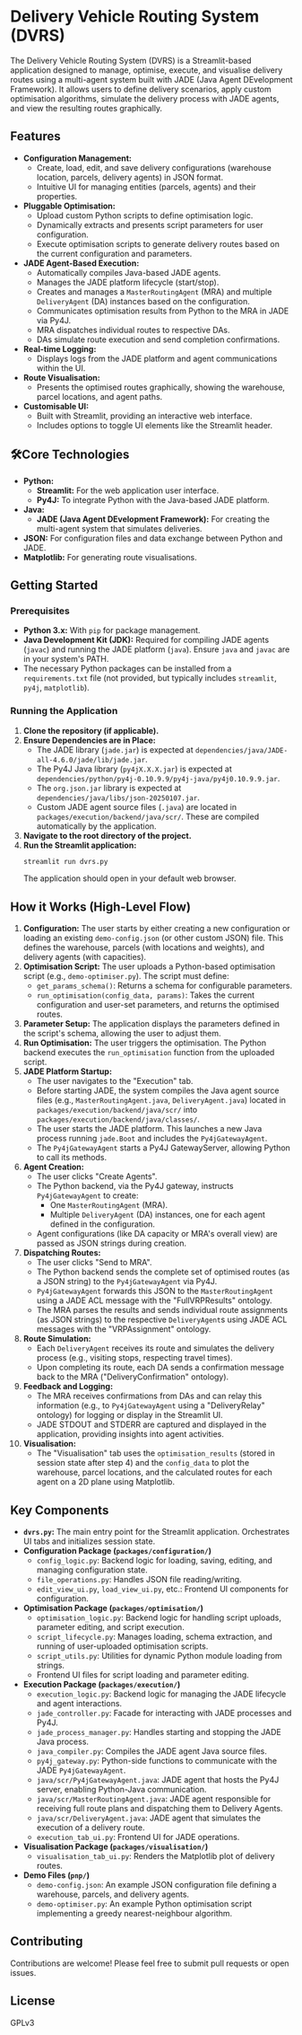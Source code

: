 # Delivery Vehicle Routing System (DVRS)

The Delivery Vehicle Routing System (DVRS) is a Streamlit-based application designed to manage, optimise, execute, and visualise delivery routes using a multi-agent system built with JADE (Java Agent DEvelopment Framework). It allows users to define delivery scenarios, apply custom optimisation algorithms, simulate the delivery process with JADE agents, and view the resulting routes graphically.

## Features

* **Configuration Management:**
    * Create, load, edit, and save delivery configurations (warehouse location, parcels, delivery agents) in JSON format.
    * Intuitive UI for managing entities (parcels, agents) and their properties.
* **Pluggable Optimisation:**
    * Upload custom Python scripts to define optimisation logic.
    * Dynamically extracts and presents script parameters for user configuration.
    * Execute optimisation scripts to generate delivery routes based on the current configuration and parameters.
* **JADE Agent-Based Execution:**
    * Automatically compiles Java-based JADE agents.
    * Manages the JADE platform lifecycle (start/stop).
    * Creates and manages a `MasterRoutingAgent` (MRA) and multiple `DeliveryAgent` (DA) instances based on the configuration.
    * Communicates optimisation results from Python to the MRA in JADE via Py4J.
    * MRA dispatches individual routes to respective DAs.
    * DAs simulate route execution and send completion confirmations.
* **Real-time Logging:**
    * Displays logs from the JADE platform and agent communications within the UI.
* **Route Visualisation:**
    * Presents the optimised routes graphically, showing the warehouse, parcel locations, and agent paths.
* **Customisable UI:**
    * Built with Streamlit, providing an interactive web interface.
    * Includes options to toggle UI elements like the Streamlit header.

## 🛠Core Technologies

* **Python:**
    * **Streamlit:** For the web application user interface.
    * **Py4J:** To integrate Python with the Java-based JADE platform.
* **Java:**
    * **JADE (Java Agent DEvelopment Framework):** For creating the multi-agent system that simulates deliveries.
* **JSON:** For configuration files and data exchange between Python and JADE.
* **Matplotlib:** For generating route visualisations.

## Getting Started

### Prerequisites

* **Python 3.x:** With `pip` for package management.
* **Java Development Kit (JDK):** Required for compiling JADE agents (`javac`) and running the JADE platform (`java`). Ensure `java` and `javac` are in your system's PATH.
* The necessary Python packages can be installed from a `requirements.txt` file (not provided, but typically includes `streamlit`, `py4j`, `matplotlib`).

### Running the Application

1.  **Clone the repository (if applicable).**
2.  **Ensure Dependencies are in Place:**
    * The JADE library (`jade.jar`) is expected at `dependencies/java/JADE-all-4.6.0/jade/lib/jade.jar`.
    * The Py4J Java library (`py4jX.X.X.jar`) is expected at `dependencies/python/py4j-0.10.9.9/py4j-java/py4j0.10.9.9.jar`.
    * The `org.json.jar` library is expected at `dependencies/java/libs/json-20250107.jar`.
    * Custom JADE agent source files (`.java`) are located in `packages/execution/backend/java/scr/`. These are compiled automatically by the application.
3.  **Navigate to the root directory of the project.**
4.  **Run the Streamlit application:**
    ```bash
    streamlit run dvrs.py
    ```
    The application should open in your default web browser.

## How it Works (High-Level Flow)

1.  **Configuration:** The user starts by either creating a new configuration or loading an existing `demo-config.json` (or other custom JSON) file. This defines the warehouse, parcels (with locations and weights), and delivery agents (with capacities).
2.  **Optimisation Script:** The user uploads a Python-based optimisation script (e.g., `demo-optimiser.py`). The script must define:
    * `get_params_schema()`: Returns a schema for configurable parameters.
    * `run_optimisation(config_data, params)`: Takes the current configuration and user-set parameters, and returns the optimised routes.
3.  **Parameter Setup:** The application displays the parameters defined in the script's schema, allowing the user to adjust them.
4.  **Run Optimisation:** The user triggers the optimisation. The Python backend executes the `run_optimisation` function from the uploaded script.
5.  **JADE Platform Startup:**
    * The user navigates to the "Execution" tab.
    * Before starting JADE, the system compiles the Java agent source files (e.g., `MasterRoutingAgent.java`, `DeliveryAgent.java`) located in `packages/execution/backend/java/scr/` into `packages/execution/backend/java/classes/`.
    * The user starts the JADE platform. This launches a new Java process running `jade.Boot` and includes the `Py4jGatewayAgent`.
    * The `Py4jGatewayAgent` starts a Py4J GatewayServer, allowing Python to call its methods.
6.  **Agent Creation:**
    * The user clicks "Create Agents".
    * The Python backend, via the Py4J gateway, instructs `Py4jGatewayAgent` to create:
        * One `MasterRoutingAgent` (MRA).
        * Multiple `DeliveryAgent` (DA) instances, one for each agent defined in the configuration.
    * Agent configurations (like DA capacity or MRA's overall view) are passed as JSON strings during creation.
7.  **Dispatching Routes:**
    * The user clicks "Send to MRA".
    * The Python backend sends the complete set of optimised routes (as a JSON string) to the `Py4jGatewayAgent` via Py4J.
    * `Py4jGatewayAgent` forwards this JSON to the `MasterRoutingAgent` using a JADE ACL message with the "FullVRPResults" ontology.
    * The MRA parses the results and sends individual route assignments (as JSON strings) to the respective `DeliveryAgent`s using JADE ACL messages with the "VRPAssignment" ontology.
8.  **Route Simulation:**
    * Each `DeliveryAgent` receives its route and simulates the delivery process (e.g., visiting stops, respecting travel times).
    * Upon completing its route, each DA sends a confirmation message back to the MRA ("DeliveryConfirmation" ontology).
9.  **Feedback and Logging:**
    * The MRA receives confirmations from DAs and can relay this information (e.g., to `Py4jGatewayAgent` using a "DeliveryRelay" ontology) for logging or display in the Streamlit UI.
    * JADE STDOUT and STDERR are captured and displayed in the application, providing insights into agent activities.
10. **Visualisation:**
    * The "Visualisation" tab uses the `optimisation_results` (stored in session state after step 4) and the `config_data` to plot the warehouse, parcel locations, and the calculated routes for each agent on a 2D plane using Matplotlib.

## Key Components

* **`dvrs.py`:** The main entry point for the Streamlit application. Orchestrates UI tabs and initializes session state.
* **Configuration Package (`packages/configuration/`)**
    * `config_logic.py`: Backend logic for loading, saving, editing, and managing configuration state.
    * `file_operations.py`: Handles JSON file reading/writing.
    * `edit_view_ui.py`, `load_view_ui.py`, etc.: Frontend UI components for configuration.
* **Optimisation Package (`packages/optimisation/`)**
    * `optimisation_logic.py`: Backend logic for handling script uploads, parameter editing, and script execution.
    * `script_lifecycle.py`: Manages loading, schema extraction, and running of user-uploaded optimisation scripts.
    * `script_utils.py`: Utilities for dynamic Python module loading from strings.
    * Frontend UI files for script loading and parameter editing.
* **Execution Package (`packages/execution/`)**
    * `execution_logic.py`: Backend logic for managing the JADE lifecycle and agent interactions.
    * `jade_controller.py`: Facade for interacting with JADE processes and Py4J.
    * `jade_process_manager.py`: Handles starting and stopping the JADE Java process.
    * `java_compiler.py`: Compiles the JADE agent Java source files.
    * `py4j_gateway.py`: Python-side functions to communicate with the JADE `Py4jGatewayAgent`.
    * `java/scr/Py4jGatewayAgent.java`: JADE agent that hosts the Py4J server, enabling Python-Java communication.
    * `java/scr/MasterRoutingAgent.java`: JADE agent responsible for receiving full route plans and dispatching them to Delivery Agents.
    * `java/scr/DeliveryAgent.java`: JADE agent that simulates the execution of a delivery route.
    * `execution_tab_ui.py`: Frontend UI for JADE operations.
* **Visualisation Package (`packages/visualisation/`)**
    * `visualisation_tab_ui.py`: Renders the Matplotlib plot of delivery routes.
* **Demo Files (`pnp/`)**
    * `demo-config.json`: An example JSON configuration file defining a warehouse, parcels, and delivery agents.
    * `demo-optimiser.py`: An example Python optimisation script implementing a greedy nearest-neighbour algorithm.

## Contributing

Contributions are welcome! Please feel free to submit pull requests or open issues.

## License

GPLv3
